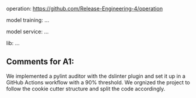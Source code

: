 operation: https://github.com/Release-Engineering-4/operation

model training: ...

model service: ...

lib: ...

## Comments for A1:

We implemented a pylint auditor with the dslinter plugin and set it up in a GitHub Actions workflow with a 90% threshold. We orgnized the project to follow the cookie cutter structure and split the code accordingly. 